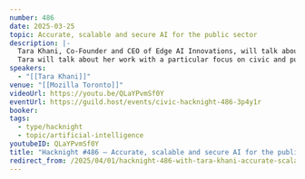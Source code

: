 ```yaml
---
number: 486
date: 2025-03-25
topic: Accurate, scalable and secure AI for the public sector
description: |-
  Tara Khani, Co-Founder and CEO of Edge AI Innovations, will talk about accurate, scalable and secure multimodal AI agents (text, audio, image, video) for the Enterprise on edge and/or cloud, empowered by a patent-pending serverless vector search engine.
  Tara will talk about her work with a particular focus on civic and public sector use cases.
speakers:
  - "[[Tara Khani]]"
venue: "[[Mozilla Toronto]]"
videoUrl: https://youtu.be/QLaYPvmSf0Y
eventUrl: https://guild.host/events/civic-hacknight-486-3p4y1r
booker: 
tags:
  - type/hacknight
  - topic/artificial-intelligence
youtubeID: QLaYPvmSf0Y
title: "Hacknight #486 – Accurate, scalable and secure AI for the public sector"
redirect_from: /2025/04/01/hacknight-486-with-tara-khani-accurate-scalable-and-secure-ai-for-the-public-sector/
---
```

